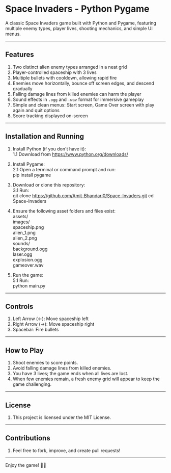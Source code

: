 # Space Invaders - Python Pygame

A classic Space Invaders game built with Python and Pygame, featuring multiple enemy types, player lives, shooting mechanics, and simple UI menus.

---

## Features

1. Two distinct alien enemy types arranged in a neat grid  
2. Player-controlled spaceship with 3 lives  
3. Multiple bullets with cooldown, allowing rapid fire  
4. Enemies move horizontally, bounce off screen edges, and descend gradually  
5. Falling damage lines from killed enemies can harm the player  
6. Sound effects in `.ogg` and `.wav` format for immersive gameplay  
7. Simple and clean menus: Start screen, Game Over screen with play again and quit options  
8. Score tracking displayed on-screen  

---

## Installation and Running

1. Install Python (if you don't have it):  
   1.1 Download from https://www.python.org/downloads/

2. Install Pygame:  
   2.1 Open a terminal or command prompt and run:  
   pip install pygame

3. Download or clone this repository:  
   3.1 Run:  
   git clone https://github.com/Amit-Bhandari0/Space-Invaders.git
   cd Space-Invaders

4. Ensure the following asset folders and files exist:  
   assets/  
     images/  
       spaceship.png  
       alien_1.png  
       alien_2.png  
     sounds/  
       background.ogg  
       laser.ogg  
       explosion.ogg  
       gameover.wav  

5. Run the game:  
   5.1 Run:  
   python main.py

---

## Controls

1. Left Arrow (←): Move spaceship left  
2. Right Arrow (→): Move spaceship right  
3. Spacebar: Fire bullets  

---

## How to Play

1. Shoot enemies to score points.  
2. Avoid falling damage lines from killed enemies.  
3. You have 3 lives; the game ends when all lives are lost.  
4. When few enemies remain, a fresh enemy grid will appear to keep the game challenging.  

---

## License

1. This project is licensed under the MIT License.

---

## Contributions

1. Feel free to fork, improve, and create pull requests!

---

Enjoy the game! 🚀👾
